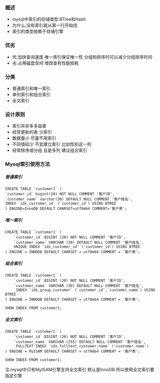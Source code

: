 ### 概述

+ mysql中索引的存储类型:BTree和Hash
+ 为什么:没有索引就从第一行开始找
+ 索引的类型依赖于存储引擎

### 优劣

+ 优:加快查询速度 唯一索引保证唯一性 分组和排序时可以减少分组排序时间
+ 劣:占用磁盘空间 增改查有性能损耗

### 分类

+ 普通索引和唯一索引
+ 单列索引和组合索引
+ 全文索引

### 设计原则

+ 索引并非多多益善
+ 经常更新的表  少索引
+ 数据量小 尽量不用索引
+ 不同值较少 不宜建立索引 比如性别这一列
+ 经常排序或分组 且是多列 建议组合索引

### Mysql索引使用方法

##### 普通索引

```msyql
CREATE TABLE `customer1` (
`customer_id` bigint(20) NOT NULL COMMENT '客户ID',
`customer_name` varchar(30) DEFAULT NULL COMMENT '客户姓名',
INDEX `idx_customer_id` (`customer_id`) USING BTREE
) ENGINE=InnoDB DEFAULT CHARSET=utf8mb4 COMMENT='客户表';
```

##### 唯一索引

```
CREATE TABLE `customer1` (
    `customer_id` BIGINT (20) NOT NULL COMMENT '客户ID',
    `customer_name` VARCHAR (30) DEFAULT NULL COMMENT '客户姓名',
    UNIQUE INDEX `idx_customer_id` (`customer_id`) USING BTREE
) ENGINE = INNODB DEFAULT CHARSET = utf8mb4 COMMENT = '客户表';
```



##### 组合索引

```
CREATE TABLE `customer1` (
    `customer_id` BIGINT (20) NOT NULL COMMENT '客户ID',
    `customer_name` VARCHAR (30) DEFAULT NULL COMMENT '客户姓名',
     INDEX `idx_group_customer` (`customer_id`,`customer_name`) USING BTREE
) ENGINE = INNODB DEFAULT CHARSET = utf8mb4 COMMENT = '客户表';

SHOW INDEX FROM customer1;
```



##### 全文索引

```
CREATE TABLE `customer1` (
    `customer_id` BIGINT (20) NOT NULL COMMENT '客户ID',
    `customer_name` VARCHAR (255) DEFAULT NULL COMMENT '客户姓名',
     FULLTEXT INDEX `idx_fulltext_customer_name` (`customer_name`)
) ENGINE = MyISAM DEFAULT CHARSET = utf8mb4 COMMENT = '客户表';

SHOW INDEX FROM customer1;
```



注:mysql中只有MyISAM引擎支持全文索引 默认是InnoDB 所以使用全文索引要指定引擎